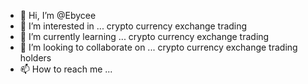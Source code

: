 - 👋 Hi, I’m @Ebycee
- 👀 I’m interested in ... crypto currency exchange trading
- 🌱 I’m currently learning ... crypto currency exchange trading
- 💞️ I’m looking to collaborate on ... crypto currency exchange trading holders
- 📫 How to reach me ...

<!---
Ebycee/Ebycee is a ✨ special ✨ repository because its `README.md` (this file) appears on your GitHub profile.
You can click the Preview link to take a look at your changes.
--->
